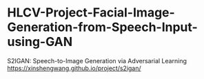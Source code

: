 # HLCV-Project-Facial-Image-Generation-from-Speech-Input-using-GAN

S2IGAN: Speech-to-Image Generation via Adversarial Learning
https://xinshengwang.github.io/project/s2igan/
